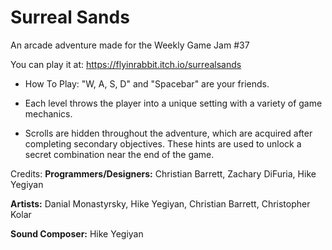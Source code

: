 # Surreal Sands
An arcade adventure made for the Weekly Game Jam #37

You can play it at: https://flyinrabbit.itch.io/surrealsands

* How To Play: 
"W, A, S, D" and "Spacebar" are your friends.

* Each level throws the player into a unique setting with a variety of game mechanics.

* Scrolls are hidden throughout the adventure, which are acquired after completing secondary objectives. These hints are used to unlock a secret combination near the end of the game.

Credits:
<b>Programmers/Designers:</b> Christian Barrett, Zachary DiFuria, Hike Yegiyan

<b>Artists:</b> Danial Monastyrsky, Hike Yegiyan, Christian Barrett, Christopher Kolar

<b>Sound Composer:</b> Hike Yegiyan
